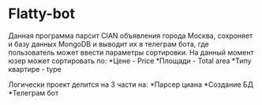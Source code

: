 # Flatty-bot
Данная программа парсит CIAN объявления города Москва, сохроняет и базу данных MongoDB и выводит их в телеграм бота, где пользователь может ввести параметры сортировки.
На данный момент юзер может сортировать по:
*Цене - Price
*Площади - Total area
*Типу квартире - type

Логически проект делится на 3 части на:
*Парсер циана
*Создание БД
*Телеграм бот


